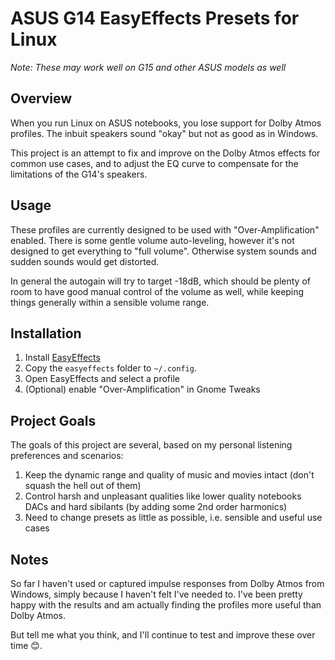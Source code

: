 # ASUS G14 EasyEffects Presets for Linux

*Note: These may work well on G15 and other ASUS models as well*

## Overview

When you run Linux on ASUS notebooks, you lose support for Dolby Atmos profiles. The inbuit speakers sound "okay" but not as good as in Windows.

This project is an attempt to fix and improve on the Dolby Atmos effects for common use cases, and to adjust the EQ curve to compensate for the limitations of the G14's speakers.

## Usage

These profiles are currently designed to be used with "Over-Amplification" enabled. There is some gentle volume auto-leveling, however it's not designed to get everything to "full volume". Otherwise system sounds and sudden sounds would get distorted.

In general the autogain will try to target -18dB, which should be plenty of room to have good manual control of the volume as well, while keeping things generally within a sensible volume range.

## Installation

1. Install [EasyEffects](https://github.com/wwmm/easyeffects) 
2. Copy the `easyeffects` folder to `~/.config`.
3. Open EasyEffects and select a profile
4. (Optional) enable "Over-Amplification" in Gnome Tweaks

## Project Goals

The goals of this project are several, based on my personal listening preferences and scenarios:

1. Keep the dynamic range and quality of music and movies intact (don't squash the hell out of them)
2. Control harsh and unpleasant qualities like lower quality notebooks DACs and hard sibilants (by adding some 2nd order harmonics)
3. Need to change presets as little as possible, i.e. sensible and useful use cases

## Notes

So far I haven't used or captured impulse responses from Dolby Atmos from Windows, simply because I haven't felt I've needed to. I've been pretty happy with the results and am actually finding the profiles more useful than Dolby Atmos.

But tell me what you think, and I'll continue to test and improve these over time 😊.
